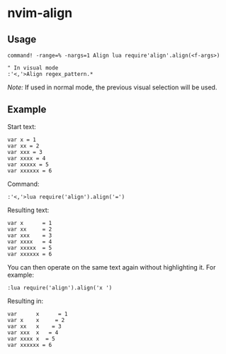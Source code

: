 # nvim-align

## Usage

```vim
command! -range=% -nargs=1 Align lua require'align'.align(<f-args>)

" In visual mode
:'<,'>Align regex_pattern.*
```

*Note:* If used in normal mode, the previous visual selection will be used.

## Example

Start text:

```text
var x = 1
var xx = 2
var xxx = 3
var xxxx = 4
var xxxxx = 5
var xxxxxx = 6
```

Command:

```vim
:'<,'>lua require('align').align('=')
```

Resulting text:

```text
var x      = 1
var xx     = 2
var xxx    = 3
var xxxx   = 4
var xxxxx  = 5
var xxxxxx = 6
```

You can then operate on the same text again without highlighting it. For example:

```vim
:lua require('align').align('x ')
```

Resulting in:

```text
var      x      = 1
var x    x     = 2
var xx   x    = 3
var xxx  x   = 4
var xxxx x  = 5
var xxxxxx = 6
```
